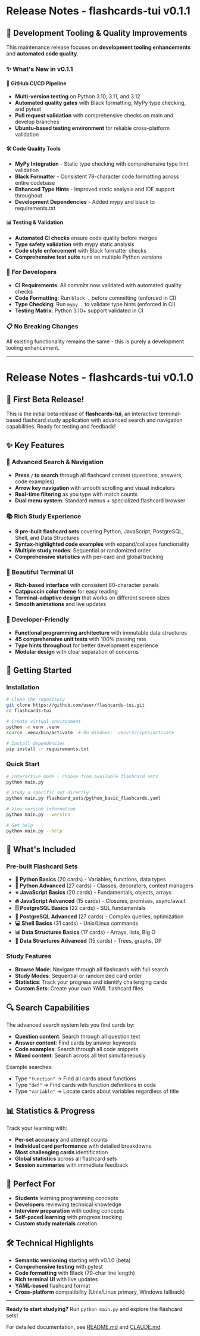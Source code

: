 # Release Notes - flashcards-tui v0.1.1

## 🔧 Development Tooling & Quality Improvements

This maintenance release focuses on **development tooling enhancements** and **automated code quality**.

### ✨ **What's New in v0.1.1**

#### 🚀 **GitHub CI/CD Pipeline** 
- **Multi-version testing** on Python 3.10, 3.11, and 3.12
- **Automated quality gates** with Black formatting, MyPy type checking, and pytest
- **Pull request validation** with comprehensive checks on main and develop branches
- **Ubuntu-based testing environment** for reliable cross-platform validation

#### 🛠 **Code Quality Tools**
- **MyPy Integration** - Static type checking with comprehensive type hint validation
- **Black Formatter** - Consistent 79-character code formatting across entire codebase  
- **Enhanced Type Hints** - Improved static analysis and IDE support throughout
- **Development Dependencies** - Added mypy and black to requirements.txt

#### 📊 **Testing & Validation**
- **Automated CI checks** ensure code quality before merges
- **Type safety validation** with mypy static analysis
- **Code style enforcement** with Black formatter checks
- **Comprehensive test suite** runs on multiple Python versions

### 🔄 **For Developers**
- **CI Requirements**: All commits now validated with automated quality checks
- **Code Formatting**: Run `black .` before committing (enforced in CI)
- **Type Checking**: Run `mypy .` to validate type hints (enforced in CI)
- **Testing Matrix**: Python 3.10+ support validated in CI

### 📋 **No Breaking Changes**
All existing functionality remains the same - this is purely a development tooling enhancement.

---

# Release Notes - flashcards-tui v0.1.0

## 🎉 First Beta Release!

This is the initial beta release of **flashcards-tui**, an interactive terminal-based flashcard study application with advanced search and navigation capabilities. Ready for testing and feedback!

## ✨ Key Features

### 🚀 **Advanced Search & Navigation**
- **Press `/` to search** through all flashcard content (questions, answers, code examples)
- **Arrow key navigation** with smooth scrolling and visual indicators
- **Real-time filtering** as you type with match counts
- **Dual menu system**: Standard menus + specialized flashcard browser

### 📚 **Rich Study Experience**
- **9 pre-built flashcard sets** covering Python, JavaScript, PostgreSQL, Shell, and Data Structures
- **Syntax-highlighted code examples** with expand/collapse functionality
- **Multiple study modes**: Sequential or randomized order
- **Comprehensive statistics** with per-card and global tracking

### 🎨 **Beautiful Terminal UI**
- **Rich-based interface** with consistent 80-character panels
- **Catppuccin color theme** for easy reading
- **Terminal-adaptive design** that works on different screen sizes
- **Smooth animations** and live updates

### 🔧 **Developer-Friendly**
- **Functional programming architecture** with immutable data structures
- **45 comprehensive unit tests** with 100% passing rate
- **Type hints throughout** for better development experience
- **Modular design** with clear separation of concerns

## 🚀 **Getting Started**

### Installation
```bash
# Clone the repository
git clone https://github.com/user/flashcards-tui.git
cd flashcards-tui

# Create virtual environment
python -m venv .venv
source .venv/bin/activate  # On Windows: .venv\Scripts\activate

# Install dependencies
pip install -r requirements.txt
```

### Quick Start
```bash
# Interactive mode - choose from available flashcard sets
python main.py

# Study a specific set directly
python main.py flashcard_sets/python_basic_flashcards.yaml

# View version information
python main.py --version

# Get help
python main.py --help
```

## 📖 **What's Included**

### Pre-built Flashcard Sets
- **🐍 Python Basics** (20 cards) - Variables, functions, data types
- **🚀 Python Advanced** (27 cards) - Classes, decorators, context managers  
- **⭐ JavaScript Basics** (20 cards) - Fundamentals, objects, arrays
- **🔥 JavaScript Advanced** (15 cards) - Closures, promises, async/await
- **🗄️ PostgreSQL Basics** (22 cards) - SQL fundamentals
- **🔧 PostgreSQL Advanced** (27 cards) - Complex queries, optimization
- **💻 Shell Basics** (31 cards) - Unix/Linux commands
- **📊 Data Structures Basics** (17 cards) - Arrays, lists, Big O
- **🧮 Data Structures Advanced** (15 cards) - Trees, graphs, DP

### Study Features
- **Browse Mode**: Navigate through all flashcards with full search
- **Study Modes**: Sequential or randomized card order
- **Statistics**: Track your progress and identify challenging cards
- **Custom Sets**: Create your own YAML flashcard files

## 🔍 **Search Capabilities**

The advanced search system lets you find cards by:
- **Question content**: Search through all question text
- **Answer content**: Find cards by answer keywords  
- **Code examples**: Search through all code snippets
- **Mixed content**: Search across all text simultaneously

Example searches:
- Type `"function"` → Find all cards about functions
- Type `"def"` → Find cards with function definitions in code
- Type `"variable"` → Locate cards about variables regardless of title

## 📊 **Statistics & Progress**

Track your learning with:
- **Per-set accuracy** and attempt counts
- **Individual card performance** with detailed breakdowns
- **Most challenging cards** identification
- **Global statistics** across all flashcard sets
- **Session summaries** with immediate feedback

## 🎯 **Perfect For**

- **Students** learning programming concepts
- **Developers** reviewing technical knowledge
- **Interview preparation** with coding concepts
- **Self-paced learning** with progress tracking
- **Custom study materials** creation

## 🛠 **Technical Highlights**

- **Semantic versioning** starting with v0.1.0 (beta)
- **Comprehensive testing** with pytest
- **Code formatting** with Black (79-char line length)
- **Rich terminal UI** with live updates
- **YAML-based** flashcard format
- **Cross-platform** compatibility (Unix/Linux primary, Windows fallback)

---

**Ready to start studying?** Run `python main.py` and explore the flashcard sets!

For detailed documentation, see [README.md](README.md) and [CLAUDE.md](CLAUDE.md).